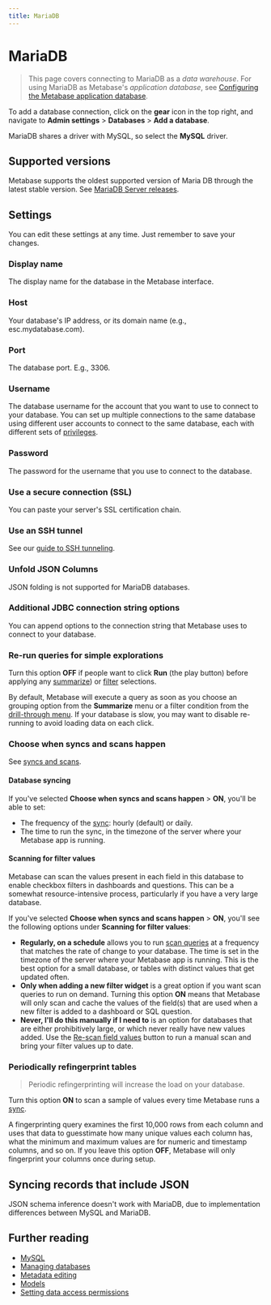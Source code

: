 ```yaml
---
title: MariaDB
---
```


# MariaDB

> This page covers connecting to MariaDB as a _data warehouse_. For using MariaDB as Metabase's _application database_, see [Configuring the Metabase application database](../../installation-and-operation/configuring-application-database.md).

To add a database connection, click on the **gear** icon in the top right, and navigate to **Admin settings** > **Databases** > **Add a database**.

MariaDB shares a driver with MySQL, so select the **MySQL** driver.

## Supported versions

Metabase supports the oldest supported version of Maria DB through the latest stable version. See [MariaDB Server releases](https://mariadb.com/kb/en/mariadb-server-release-dates/).

## Settings

You can edit these settings at any time. Just remember to save your changes.

### Display name

The display name for the database in the Metabase interface.

### Host

Your database's IP address, or its domain name (e.g., esc.mydatabase.com).

### Port

The database port. E.g., 3306.

### Username

The database username for the account that you want to use to connect to your database. You can set up multiple connections to the same database using different user accounts to connect to the same database, each with different sets of [privileges](../users-roles-privileges.md).

### Password

The password for the username that you use to connect to the database.

### Use a secure connection (SSL)

You can paste your server's SSL certification chain.

### Use an SSH tunnel

See our [guide to SSH tunneling](../ssh-tunnel.md).

### Unfold JSON Columns

JSON folding is not supported for MariaDB databases.

### Additional JDBC connection string options

You can append options to the connection string that Metabase uses to connect to your database.

### Re-run queries for simple explorations

Turn this option **OFF** if people want to click **Run** (the play button) before applying any [summarize](../../questions/query-builder/summarizing-and-grouping.md)) or [filter](../../questions/query-builder/filters.md) selections.

By default, Metabase will execute a query as soon as you choose an grouping option from the **Summarize** menu or a filter condition from the [drill-through menu](https://www.metabase.com/learn/metabase-basics/querying-and-dashboards/questions/drill-through). If your database is slow, you may want to disable re-running to avoid loading data on each click.

### Choose when syncs and scans happen

See [syncs and scans](../sync-scan.md#choose-when-syncs-and-scans-happen).

#### Database syncing

If you've selected **Choose when syncs and scans happen** > **ON**, you'll be able to set:

- The frequency of the [sync](../sync-scan.md#how-database-syncs-work): hourly (default) or daily.
- The time to run the sync, in the timezone of the server where your Metabase app is running.

#### Scanning for filter values

Metabase can scan the values present in each field in this database to enable checkbox filters in dashboards and questions. This can be a somewhat resource-intensive process, particularly if you have a very large database.

If you've selected **Choose when syncs and scans happen** > **ON**, you'll see the following options under **Scanning for filter values**:

- **Regularly, on a schedule** allows you to run [scan queries](../sync-scan.md#how-database-scans-work) at a frequency that matches the rate of change to your database. The time is set in the timezone of the server where your Metabase app is running. This is the best option for a small database, or tables with distinct values that get updated often.
- **Only when adding a new filter widget** is a great option if you want scan queries to run on demand. Turning this option **ON** means that Metabase will only scan and cache the values of the field(s) that are used when a new filter is added to a dashboard or SQL question.
- **Never, I'll do this manually if I need to** is an option for databases that are either prohibitively large, or which never really have new values added. Use the [Re-scan field values](../sync-scan.md#manually-scanning-column-values) button to run a manual scan and bring your filter values up to date.

### Periodically refingerprint tables

> Periodic refingerprinting will increase the load on your database.

Turn this option **ON** to scan a sample of values every time Metabase runs a [sync](../sync-scan.md#how-database-syncs-work).

A fingerprinting query examines the first 10,000 rows from each column and uses that data to guesstimate how many unique values each column has, what the minimum and maximum values are for numeric and timestamp columns, and so on. If you leave this option **OFF**, Metabase will only fingerprint your columns once during setup.

## Syncing records that include JSON

JSON schema inference doesn't work with MariaDB, due to implementation differences between MySQL and MariaDB.

## Further reading

- [MySQL](./mysql.md)
- [Managing databases](../../databases/connecting.md)
- [Metadata editing](../../data-modeling/metadata-editing.md)
- [Models](../../data-modeling/models.md)
- [Setting data access permissions](../../permissions/data.md)
